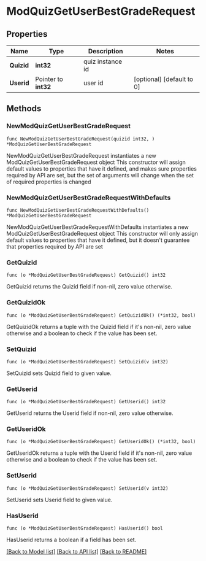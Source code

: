 # ModQuizGetUserBestGradeRequest

## Properties

Name | Type | Description | Notes
------------ | ------------- | ------------- | -------------
**Quizid** | **int32** | quiz instance id | 
**Userid** | Pointer to **int32** | user id | [optional] [default to 0]

## Methods

### NewModQuizGetUserBestGradeRequest

`func NewModQuizGetUserBestGradeRequest(quizid int32, ) *ModQuizGetUserBestGradeRequest`

NewModQuizGetUserBestGradeRequest instantiates a new ModQuizGetUserBestGradeRequest object
This constructor will assign default values to properties that have it defined,
and makes sure properties required by API are set, but the set of arguments
will change when the set of required properties is changed

### NewModQuizGetUserBestGradeRequestWithDefaults

`func NewModQuizGetUserBestGradeRequestWithDefaults() *ModQuizGetUserBestGradeRequest`

NewModQuizGetUserBestGradeRequestWithDefaults instantiates a new ModQuizGetUserBestGradeRequest object
This constructor will only assign default values to properties that have it defined,
but it doesn't guarantee that properties required by API are set

### GetQuizid

`func (o *ModQuizGetUserBestGradeRequest) GetQuizid() int32`

GetQuizid returns the Quizid field if non-nil, zero value otherwise.

### GetQuizidOk

`func (o *ModQuizGetUserBestGradeRequest) GetQuizidOk() (*int32, bool)`

GetQuizidOk returns a tuple with the Quizid field if it's non-nil, zero value otherwise
and a boolean to check if the value has been set.

### SetQuizid

`func (o *ModQuizGetUserBestGradeRequest) SetQuizid(v int32)`

SetQuizid sets Quizid field to given value.


### GetUserid

`func (o *ModQuizGetUserBestGradeRequest) GetUserid() int32`

GetUserid returns the Userid field if non-nil, zero value otherwise.

### GetUseridOk

`func (o *ModQuizGetUserBestGradeRequest) GetUseridOk() (*int32, bool)`

GetUseridOk returns a tuple with the Userid field if it's non-nil, zero value otherwise
and a boolean to check if the value has been set.

### SetUserid

`func (o *ModQuizGetUserBestGradeRequest) SetUserid(v int32)`

SetUserid sets Userid field to given value.

### HasUserid

`func (o *ModQuizGetUserBestGradeRequest) HasUserid() bool`

HasUserid returns a boolean if a field has been set.


[[Back to Model list]](../README.md#documentation-for-models) [[Back to API list]](../README.md#documentation-for-api-endpoints) [[Back to README]](../README.md)


